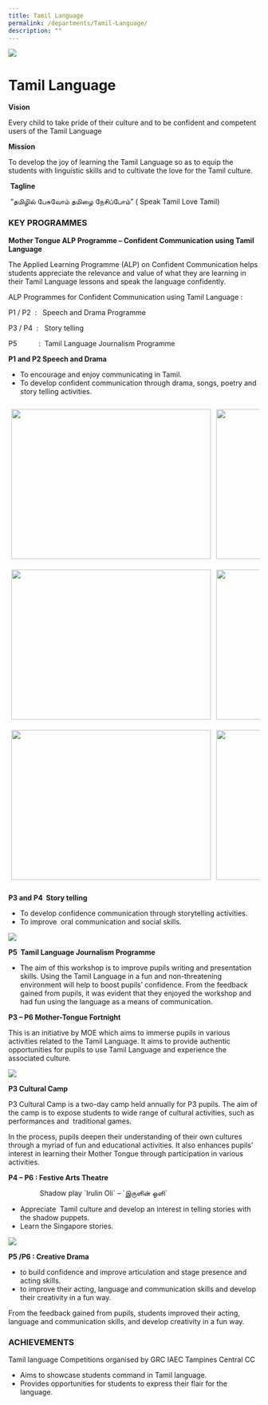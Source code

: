 ```yaml
---
title: Tamil Language
permalink: /departments/Tamil-Language/
description: ""
---
```

![](/images/banner.gif)

Tamil Language
==============

**Vision**  
  
Every child to take pride of their culture and to be confident and competent users of the Tamil Language  
  
**Mission**  
  
To develop the joy of learning the Tamil Language so as to equip the students with linguistic skills and to cultivate the love for the Tamil culture.  
  
 **Tagline**  
  
 “தமிழில் பேசுவோம் தமிழை நேசிப்போம்” ( Speak Tamil Love Tamil)
 


###  KEY PROGRAMMES  

  
**Mother Tongue ALP Programme – Confident Communication using Tamil Language**

  

The Applied Learning Programme (ALP) on Confident Communication helps students appreciate the relevance and value of what they are learning in their Tamil Language lessons and speak the language confidently.

  

ALP Programmes for Confident Communication using Tamil Language :

  

P1 / P2  :   Speech and Drama Programme

P3 / P4  :   Story telling 

P5           :  Tamil Language Journalism Programme 

  

**P1 and P2 Speech and Drama**

*   To encourage and enjoy communicating in Tamil.
*   To develop confident communication through drama, songs, poetry and story telling activities.

<style type="text/css">
.tg  {border-collapse:collapse;border-spacing:0;}
.tg td{border-color:black;border-style:solid;border-width:1px;font-family:Arial, sans-serif;font-size:14px;
  overflow:hidden;padding:10px 5px;word-break:normal;}
.tg th{border-color:black;border-style:solid;border-width:1px;font-family:Arial, sans-serif;font-size:14px;
  font-weight:normal;overflow:hidden;padding:10px 5px;word-break:normal;}
.tg .tg-zv4m{border-color:#ffffff;text-align:left;vertical-align:top}
</style>
<table class="tg">
<thead>
  <tr>
    <th class="tg-zv4m"><img src="https://junyuanpri.moe.edu.sg/qql/slot/u499/Departments/Tamil%20Language/P1%20SPEECH%20AND%20DRAMA.JPG" width="400" height="300"></th>
    <th class="tg-zv4m"><img src="https://junyuanpri.moe.edu.sg/qql/slot/u499/Departments/Tamil%20Language/P1%20TL%20PHONICS%20lesson.JPG" width="400" height="300"></th>
  </tr>
</thead>
<tbody>
  <tr>
    <td class="tg-zv4m"><img src="https://junyuanpri.moe.edu.sg/qql/slot/u499/Departments/Tamil%20Language/P1%20TL%20SPELL%20TAC%20TOE%20%20Game.JPG" width="400" height="300"></td>
    <td class="tg-zv4m"><img src="https://junyuanpri.moe.edu.sg/qql/slot/u499/Departments/Tamil%20Language/P1-2%20SPEECH%20AND%20DRAMA.JPG" width="400" height="300"></td>
  </tr>
  <tr>
    <td class="tg-zv4m"><img src="https://junyuanpri.moe.edu.sg/qql/slot/u499/Departments/Tamil%20Language/P1-P2%20Speech%20and%20drama%203.JPG" width="400" height="300"></td>
    <td class="tg-zv4m"><img src="https://junyuanpri.moe.edu.sg/qql/slot/u499/Departments/Tamil%20Language/P2%20SPEECH%20AND%20DRAMA.JPG" width="400" height="300"></td>
  </tr>
</tbody>
</table>


**P3 and P4  Story telling**

*   To develop confidence communication through storytelling activities.
*   To improve  oral communication and social skills.


![](/images/TamilLang.png)


**P5  Tamil Language Journalism Programme** 

*   The aim of this workshop is to improve pupils writing and presentation skills. Using the Tamil Language in a fun and non-threatening environment will help to boost pupils’ confidence. From the feedback gained from pupils, it was evident that they enjoyed the workshop and had fun using the language as a means of communication. 

  

**P3 – P6 Mother-Tongue Fortnight**

This is an initiative by MOE which aims to immerse pupils in various activities related to the Tamil Language. It aims to provide authentic opportunities for pupils to use Tamil Language and experience the associated culture.

![](/images/TamilLang1.jpeg)

**P3 Cultural Camp**

P3 Cultural Camp is a two-day camp held annually for P3 pupils. The aim of the camp is to expose students to wide range of cultural activities, such as performances and  traditional games.

In the process, pupils deepen their understanding of their own cultures through a myriad of fun and educational activities. It also enhances pupils’ interest in learning their Mother Tongue through participation in various activities.

  

**P4 – P6 : Festive Arts Theatre**

                Shadow play \`Irulin Oli\` – \`இருளின் ஒளி\` 

*   Appreciate  Tamil culture and develop an interest in telling stories with the shadow puppets.
*   Learn the Singapore stories.

![](/images/TamilLang2.jpeg)

**P5 /P6 : Creative Drama** 

*   to build confidence and improve articulation and stage presence and acting skills.
*   to improve their acting, language and communication skills and develop their creativity in a fun way.

  

From the feedback gained from pupils, students improved their acting, language and communication skills, and develop creativity in a fun way.

  

### **ACHIEVEMENTS**  
  
Tamil language Competitions organised by GRC IAEC Tampines Central CC  

*   Aims to showcase students command in Tamil language.
*   Provides opportunities for students to express their flair for the language.